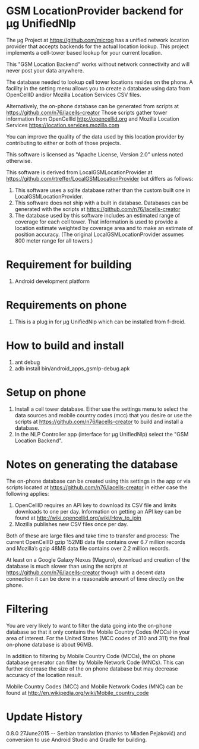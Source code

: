 GSM LocationProvider backend for µg UnifiedNlp
==============================================

The µg Project at https://github.com/microg has a unified network location provider that accepts backends for the actual location lookup. This project implements a cell-tower based lookup for your current location.

This "GSM Location Backend" works without network connectivity and will
never post your data anywhere.

The database needed to lookup cell tower locations resides on the phone. A facility in the setting menu allows you to create a database using data from OpenCellID and/or Mozilla Location Services CSV files.

Alternatively, the on-phone database can be generated from scripts at https://github.com/n76/lacells-creator Those scripts gather tower information from OpenCellId http://opencellid.org and Mozilla Location Services https://location.services.mozilla.com

You can improve the quality of the data used by this location provider by contributing to either or both of those projects.

This software is licensed as "Apache License, Version 2.0" unless noted
otherwise.

This software is derived from LocalGSMLocationProvider at https://github.com/rtreffer/LocalGSMLocationProvider but differs as follows:

1. This software uses a sqlite database rather than the custom built one in LocalGSMLocationProvider.
2. This software does not ship with a built in database. Databases can be generated with the scripts at https://github.com/n76/lacells-creator
3. The database used by this software includes an estimated range of coverage for each cell tower. That information is used to provide a location estimate weighted by coverage area and to make an estimate of position accuracy. (The original LocalGSMLocationProvider assumes 800 meter range for all towers.)

Requirement for building
========================

1. Android development platform

Requirements on phone
=====================
1. This is a plug in for µg UnifiedNlp which can be installed from f-droid.

How to build and install
========================

1. ant debug
2. adb install bin/android_apps_gsmlp-debug.apk

Setup on phone
==============
1. Install a cell tower database. Either use the settings menu to select the data sources and mobile country codes (mcc) that you desire or use the scripts at https://github.com/n76/lacells-creator to build and install a database.
2. In the NLP Controller app (interface for µg UnifiedNlp) select the "GSM Location Backend".

Notes on generating the database
================================
The on-phone database can be created using this settings in the app or via scripts located at https://github.com/n76/lacells-creator in either case the following applies:

1. OpenCellID requires an API key to download its CSV file and limits downloads to one per day. Information on getting an API key can be found at http://wiki.opencellid.org/wiki/How_to_join
2. Mozilla publishes new CSV files once per day.

Both of these are large files and take time to transfer and process: The current OpenCellID gzip 152MB data file contains over 6.7 million records and Mozilla’s gzip 48MB data file contains over 2.2 million records.

At least on a Google Galaxy Nexus (Maguro), download and creation of the database is much slower than using the scripts at https://github.com/n76/lacells-creator though with a decent data connection it can be done in a reasonable amount of time directly on the phone.

Filtering
=========
You are very likely to want to filter the data going into the on-phone database so that it only contains the Mobile Country Codes (MCCs) in your area of interest. For the United States (MCC codes of 310 and 311) the final on-phone database is about 96MB.

In addition to filtering by Mobile Country Code (MCCs), the on phone database generator can filter by Mobile Network Code (MNCs). This can further decrease the size of the on phone database but may decrease accuracy of the location result.

Mobile Country Codes (MCC) and Mobile Network Codes (MNC) can be found at http://en.wikipedia.org/wiki/Mobile_country_code

Update History
==============
0.8.0   27June2015 -- Serbian translation (thanks to Mladen Pejaković) and conversion to use Android Studio and Gradle for building.
